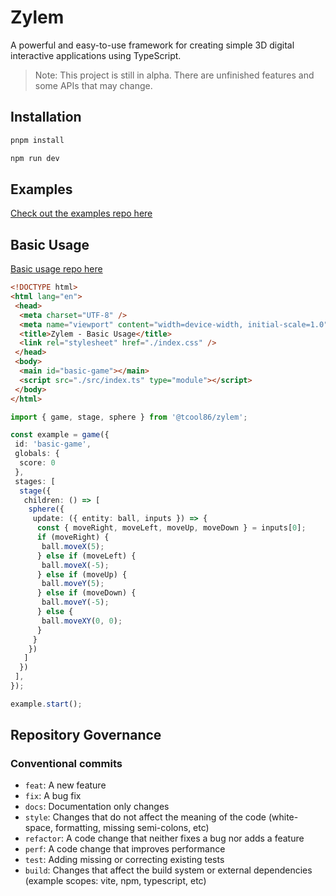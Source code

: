 # Zylem

A powerful and easy-to-use framework for creating simple 3D digital interactive applications using TypeScript.

>Note: This project is still in alpha. There are unfinished features and some APIs that may change.

## Installation

```bash
pnpm install
```

```bash
npm run dev
```

## Examples

[Check out the examples repo here](https://github.com/tcool86/zylem-examples/tree/master)

## Basic Usage

[Basic usage repo here](https://github.com/tcool86/zylem-basic)

```html
<!DOCTYPE html>
<html lang="en">
 <head>
  <meta charset="UTF-8" />
  <meta name="viewport" content="width=device-width, initial-scale=1.0" />
  <title>Zylem - Basic Usage</title>
  <link rel="stylesheet" href="./index.css" />
 </head>
 <body>
  <main id="basic-game"></main>
  <script src="./src/index.ts" type="module"></script>
 </body>
</html>
```

```typescript
import { game, stage, sphere } from '@tcool86/zylem';

const example = game({
 id: 'basic-game',
 globals: {
  score: 0
 },
 stages: [
  stage({
   children: () => [
    sphere({
     update: ({ entity: ball, inputs }) => {
      const { moveRight, moveLeft, moveUp, moveDown } = inputs[0];
      if (moveRight) {
       ball.moveX(5);
      } else if (moveLeft) {
       ball.moveX(-5);
      } else if (moveUp) {
       ball.moveY(5);
      } else if (moveDown) {
       ball.moveY(-5);
      } else {
       ball.moveXY(0, 0);
      }
     }
    })
   ]
  })
 ],
});

example.start();
```

## Repository Governance

### Conventional commits

- `feat`: A new feature
- `fix`: A bug fix
- `docs`: Documentation only changes
- `style`: Changes that do not affect the meaning of the code (white-space, formatting, missing semi-colons, etc)
- `refactor`: A code change that neither fixes a bug nor adds a feature
- `perf`: A code change that improves performance
- `test`: Adding missing or correcting existing tests
- `build`: Changes that affect the build system or external dependencies (example scopes: vite, npm, typescript, etc)
